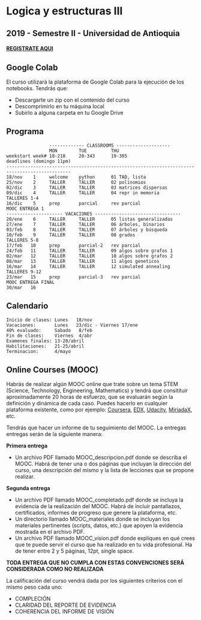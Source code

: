 ﻿# Logica y estructuras III

## 2019 - Semestre II - Universidad de Antioquia

#### [REGISTRATE AQUI](https://forms.gle/ivvhRP8dpzrCXh2k9)

## Google Colab

El curso utilizará la plataforma de Google Colab para la ejecución de los notebooks. Tendrás que:

- Descargarte un zip con el contenido del curso
- Descomprimirlo en tu máquina local
- Subirlo a alguna carpeta en tu Google Drive

## Programa

                    ------------- CLASSROOMS --------------------
                    MON        TUE         THU
    weekstart week# 18-210     20-343      19-305                      deadlines (domingo 11pm)
    ----------------------------------------------------------------------------------------------
    18/nov    1     welcome    python      01 TAD, lista	
    25/nov    2     TALLER     TALLER      02 polinomios 	
    02/dic    3     TALLER     TALLER      03 matrices dispersas 	
    09/dic    4     TALLER     TALLER      04 repr in memoria	          TALLERES 1-4
    16/dic    5     prep       parcial     rev parcial                    MOOC ENTREGA 1
    --------------------- VACACIONES --------------------------------
    20/ene    6     TALLER     TALLER      05 listas generalizadas                  
    27/ene    7     TALLER     TALLER      06 árboles, binarios  
    03/feb    8     TALLER     TALLER      07 árboles y búsqueda        
    10/feb    9     TALLER     TALLER      08 grados                      TALLERES 5-8 
    17/feb   10     prep       parcial-2   rev parcial
    24/feb   11     TALLER     TALLER      09 algos sobre grafos 1 
    02/mar   12     TALLER     TALLER      10 algos sobre grafos 2      
    08/mar   13     TALLER     TALLER      11 algos geneticos          
    16/mar   14     TALLER     TALLER      12 simulated annealing         TALLERES 9-12
    23/mar   15     prep       parcial-3   rev parcial                    MOOC ENTREGA FINAL
    30/mar   16

## Calendario

    Inicio de clases: Lunes   18/nov
    Vacaciones:       Lunes   23/dic - Viernes 17/ene
    40% evaluado:     Sabado   8/feb
    Fin de clases:    Viernes  4/abr
    Examenes finales: 13-20/abril
    Habilitaciones:   21-25/abril
    Terminacion:      4/mayo


## Online Courses (MOOC)
Habrás de realizar algún MOOC online que trate sobre un tema STEM (Science, Technology, Engineering, Mathematics) y tendrá que consitituir aproximadamente 20 horas de esfuerzo, que se evaluarán según la definición y dinámica de cada caso. Puedes hacerlo en cualquier plataforma existente, como por ejemplo: [Coursera](www.coursera.org), [EDX](www.edx.org), [Udacity](www.udacity.org), [MiriadaX](https://miriadax.net/), etc.

Tendrás que hacer un informe de tu seguimiento del MOOC. La entregas entregas serán de la siguiente manera:

**Primera entrega**
- Un archivo PDF llamado MOOC_descripcion.pdf donde se describa el MOOC. Habrá de tener una o dos páginas que incluyan la dirección del curso, una descripción del mismo y la lista de lecciones que se propone realizar.

**Segunda entrega**
- Un archivo PDF llamado MOOC_completado.pdf donde se incluya la evidencia de la realización del MOOC. Habrá de incluir pantallazos, certificados, informes de progreso que genere la plataforma, etc. 
- Un directorio llamado MOOC_materiales donde se incluyan los materiales pertinentes (scripts, datos, etc.) que apoyen la evidencia mostrada en el archivo PDF.
- Un archivo PDF llamado MOOC_vision.pdf donde expliques en qué crees que te puede servir el curso que ha realizado en tu vida profesional. Ha de tener entre 2 y 5 páginas, 12pt, single space.

**TODA ENTREGA QUE NO CUMPLA CON ESTAS CONVENCIONES SERÁ CONSIDERADA COMO NO REALIZADA**

La calificación del curso vendrá dada por los siguientes criterios con el mismo peso cada uno:

- COMPLECIÓN 
- CLARIDAD DEL REPORTE DE EVIDENCIA
- COHERENCIA DEL INFORME DE VISIÓN

